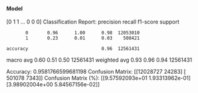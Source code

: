 #### Model
[0 1 1 ... 0 0 0]
Classification Report:
              precision    recall  f1-score   support

           0       0.96      1.00      0.98  12053010
           1       0.23      0.01      0.03    508421

    accuracy                           0.96  12561431
   macro avg       0.60      0.51      0.50  12561431
weighted avg       0.93      0.96      0.94  12561431

Accuracy: 0.9581766599681198
Confusion Matrix:
[[12028727    24283]
 [  501078     7343]]
Confusion Matrix (%):
[[9.57592093e+01 1.93313962e-01]
 [3.98902004e+00 5.84567156e-02]]
